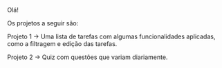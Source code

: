 Olá!

Os projetos a seguir são:

Projeto 1 -> Uma lista de tarefas com algumas funcionalidades aplicadas, como a filtragem e edição das tarefas. 

Projeto 2 -> Quiz com questões que variam diariamente. 
